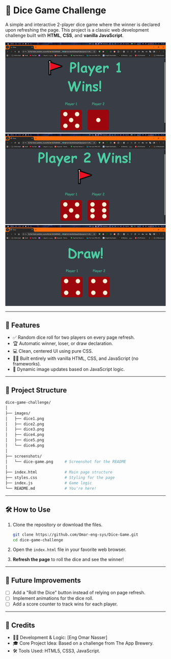 # 🎲 Dice Game Challenge

A simple and interactive 2-player dice game where the winner is declared upon refreshing the page. This project is a classic web development challenge built with **HTML**, **CSS**, and **vanilla JavaScript**.

<div align="center">
  <img src="./screenshots/player1wins.png" alt="Game Screenshot when player 1 wins " width="600"/>
  <img src="./screenshots/player2wins.png" alt="Game Screenshot when player 2 wins " width="600"/>
  <img src="./screenshots/drawn.png" alt="Game Screenshot" width="600"/>
</div>

---

## 📐 Features

- ✅ Random dice roll for two players on every page refresh.
- 🏆 Automatic winner, loser, or draw declaration.
- 💻 Clean, centered UI using pure CSS.
- 👨‍💻 Built entirely with vanilla HTML, CSS, and JavaScript (no frameworks).
- 🎲 Dynamic image updates based on JavaScript logic.

---

## 📂 Project Structure

```bash
dice-game-challenge/
│
├── images/
│   ├── dice1.png
│   ├── dice2.png
│   ├── dice3.png
│   ├── dice4.png
│   ├── dice5.png
│   └── dice6.png
│
├── screenshots/
│   └── dice-game.png     # Screenshot for the README
│
├── index.html            # Main page structure
├── styles.css            # Styling for the page
├── index.js              # Game logic
└── README.md             # You're here!

```
---

## 🛠 How to Use

1.  Clone the repository or download the files.
    ```bash
    git clone https://github.com/Omar-eng-sys/Dice-Game.git
    cd dice-game-challenge
    ```

2.  Open the `index.html` file in your favorite web browser.

3.  **Refresh the page** to roll the dice and see the winner!

---

## 📌 Future Improvements

- [ ] Add a "Roll the Dice" button instead of relying on page refresh.
- [ ] Implement animations for the dice roll.
- [ ] Add a score counter to track wins for each player.

---

## 🙌 Credits

- 👨‍💻 Development & Logic: [Eng Omar Nasser]
- 🎓 Core Project Idea: Based on a challenge from The App Brewery.
- 🛠 Tools Used: HTML5, CSS3, JavaScript.
